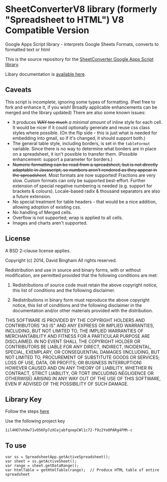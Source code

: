 SheetConverterV8 library (formerly "Spreadsheet to HTML") V8 Compatible Version
==============

Google Apps Script library - interprets Google Sheets Formats, converts to formatted text or html

This is the source repository for the [SheetConverter Google Apps Script library](https://sites.google.com/site/scriptsexamples/custom-methods/sheetconverter).

Libary documentation is [available here](https://script.google.com/macros/library/d/il4HO7oh0w71vO56Fp7zXCejabfqxepCWl1c72-f9z2YeOPARg4FMh-c/2).

## Caveats ##

This script is incomplete, ignoring some types of formatting. (Feel free to fork and enhance it, if you wish! Broadly applicable enhancements can be merged and the library updated) There are also some known issues:

 - It produces <del>WAY too much</del> *a minimal amount* of inline style for each cell. It would be nicer if it could optionally generate and reuse css class styles where possible. (On the flip side - this is just what is needed for embedding into gmail, so if it's changed, it should support both.)
 - The general table style, including borders, is set in the `tableFormat` variable. Since there is no way to determine what borders are in place on a spreadsheet, it isn't possible to transfer them. (Possible enhancement: support a parameter for borders.)
 - <del>Numeric formatting can be read from a spreadsheet, but is not directly adaptable in Javascript, so numbers aren't rendered as they appear in the spreadsheet</del>. Most formats are now supported! Fractions are very slow. Custom formats can only be supported best-effort. Further extension of special negative numbering is needed (e.g. support for brackets & colours). Locale-based radix & thousand separators are also a future extension.
 - No special treatment for table headers - that would be a nice addition, allowing adoption of existing css.
 - No handling of Merged cells.
 - Overflow is not supported; wrap is applied to all cells.
 - Images and charts aren't supported.

## License ##

A BSD 2-clause license applies.

Copyright (c) 2014, David Bingham
All rights reserved.

Redistribution and use in source and binary forms, with or without modification, are permitted provided that the following conditions are met:

 1. Redistributions of source code must retain the above copyright notice, this list of conditions and the following disclaimer.

 2. Redistributions in binary form must reproduce the above copyright notice, this list of conditions and the following disclaimer in the documentation and/or other materials provided with the distribution.

THIS SOFTWARE IS PROVIDED BY THE COPYRIGHT HOLDERS AND CONTRIBUTORS "AS IS" AND ANY EXPRESS OR IMPLIED WARRANTIES, INCLUDING, BUT NOT LIMITED TO, THE IMPLIED WARRANTIES OF MERCHANTABILITY AND FITNESS FOR A PARTICULAR PURPOSE ARE DISCLAIMED. IN NO EVENT SHALL THE COPYRIGHT HOLDER OR CONTRIBUTORS BE LIABLE FOR ANY DIRECT, INDIRECT, INCIDENTAL, SPECIAL, EXEMPLARY, OR CONSEQUENTIAL DAMAGES (INCLUDING, BUT NOT LIMITED TO, PROCUREMENT OF SUBSTITUTE GOODS OR SERVICES; LOSS OF USE, DATA, OR PROFITS; OR BUSINESS INTERRUPTION) HOWEVER CAUSED AND ON ANY THEORY OF LIABILITY, WHETHER IN CONTRACT, STRICT LIABILITY, OR TORT (INCLUDING NEGLIGENCE OR OTHERWISE) ARISING IN ANY WAY OUT OF THE USE OF THIS SOFTWARE, EVEN IF ADVISED OF THE POSSIBILITY OF SUCH DAMAGE.

## Library Key ##
Follow the steps [here](https://developers.google.com/apps-script/guides/libraries#managing_libraries)

Use the following project key

    1il4HO7oh0w71vO56Fp7zXCejabfqxepCWl1c72-f9z2YeOPARg4FMh-c


## To use ##

    var ss = SpreadsheetApp.getActiveSpreadsheet(); 
    var sheet = ss.getActiveSheet();
    var range = sheet.getDataRange();
    var htmlTable = getHtmlTable(range);  // Produce HTML table of entire spreadsheet
